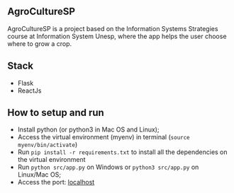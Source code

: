 ## AgroCultureSP
AgroCultureSP is a project based on the Information Systems Strategies course at Information System Unesp, where the app helps the user choose where to grow a crop. 

## Stack
 - Flask
 - ReactJs

## How to setup and run
 - Install python (or python3 in Mac OS and Linux);
 - Access the virtual environment (myenv) in terminal (`source myenv/bin/activate`)
 - Run `pip install -r requirements.txt` to install all the dependencies on the virtual environment
 - Run `python src/app.py` on Windows or `python3 src/app.py` on Linux/Mac OS;
 - Access the port: [localhost](localhost:5000)
